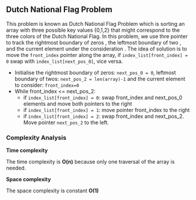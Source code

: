 ## Dutch National Flag Problem

This problem is known as Dutch National Flag Problem which is sorting an array with three possible key values {0,1,2} that might correspond to the three colors of the Dutch National Flag. 
In this problem, we use thre pointer to track the rightmost boundary of zeros , the leftmost boundary of two , and the current element under the consideration . The idea of solution is to move the `front_index` pointer along the array, if `index_list[front_index] = 0` swap with `index_list[next_pos_0]`, vice versa. 
* Initialise the rightmost boundary of zeros: `next_pos_0 = 0`, leftmost boundary of twos: `next_pos_2 = len(array)-1` and the current element to consider: `front_index=0`
* While front_index <= next_pos_2:
    * if `index_list[front_index] = 0`: swap front_index and next_pos_0 elements and move both pointers to the right
    * if `index_list[front_index] = 1`: move pointer front_index to the right
    * if `index_list[front_index] = 2`: swap front_index and next_pos_2. Move pointer `next_pos_2` to the left.

###  Complexity Analysis

**Time complexity**

The time complexity is **O(n)** because only one traversal of the array is needed. 

**Space complexity**

The space complexity is constant **O(1)**


```python

```
